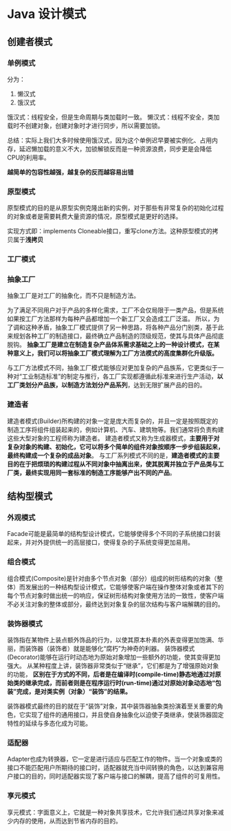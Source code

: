 # Java 设计模式

## 创建者模式

### 单例模式

分为：
1. 懒汉式
2. 饿汉式

饿汉式：线程安全，但是生命周期与类加载时一致。
懒汉式：线程不安全，类加载时不创建对象，创建对象时才进行同步，所以需要加锁。

总结：实际上我们大多时候使用饿汉式，因为这个单例迟早要被实例化、占用内存，延迟懒加载的意义不大，加锁解锁反而是一种资源浪费，同步更是会降低CPU的利用率。

**越简单的包容性越强，越复杂的反而越容易出错**

### 原型模式

原型模式的目的是从原型实例克隆出新的实例，对于那些有非常复杂的初始化过程的对象或者是需要耗费大量资源的情况，原型模式是更好的选择。

实现方式即：implements Cloneable接口，重写clone方法。这种原型模式的拷贝属于**浅拷贝**

### 工厂模式

### 抽象工厂

抽象工厂是对工厂的抽象化，而不只是制造方法。

为了满足不同用户对于产品的多样化需求，工厂不会仅局限于一类产品，但是系统如果按工厂方法那样为每种产品都增加一个新工厂又会造成工厂泛滥。
所以，为了调和这种矛盾，抽象工厂模式提供了另一种思路，将各种产品分门别类，基于此来规划各种工厂的制造接口，最终确立产品制造的顶级规范，使其与具体产品彻底脱钩。
**抽象工厂是建立在制造复杂产品体系需求基础之上的一种设计模式，在某种意义上，我们可以将抽象工厂模式理解为工厂方法模式的高度集群化升级版。**

与工厂方法模式不同，抽象工厂模式能够应对更加复杂的产品族系，它更类似于一种对“工业制造标准”的制定与推行，各工厂实现都遵循此标准来进行生产活动，**以工厂类划分产品族，以制造方法划分产品系列**，达到无限扩展产品的目的。

### 建造者

建造者模式(Builder)所构建的对象一定是庞大而复杂的，并且一定是按照既定的制造工序将组件组装起来的，例如计算机、汽车、建筑物等。我们通常将负责构建这些大型对象的工程师称为建造者。
建造者模式又称为生成器模式，**主要用于对复杂对象的构建、初始化，它可以将多个简单的组件对象按顺序一步步组装起来，最终构建成一个复杂的成品对象**。
与工厂系列模式不同的是，**建造者模式的主要目的在于把烦琐的构建过程从不同对象中抽离出来，使其脱离并独立于产品类与工厂类，最终实现用同一套标准的制造工序能够产出不同的产品**。

## 结构型模式

### 外观模式

Facade可能是最简单的结构型设计模式，它能够使得多个不同的子系统接口封装起来，并对外提供统一的高层接口，使得复杂的子系统变得更加易用。

### 组合模式

组合模式(Composite)是针对由多个节点对象（部分）组成的树形结构的对象（整体）而发展出的一种结构型设计模式，它能够使客户端在操作整体对象或者其下的每个节点对象时做出统一的响应，保证树形结构对象使用方法的一致性，使客户端不必关注对象的整体或部分，最终达到对象复杂的层次结构与客户端解耦的目的。

### 装饰器模式

装饰指在某物件上装点额外饰品的行为，以使其原本朴素的外表变得更加饱满、华丽，而装饰器（装饰者）就是能够化“腐朽”为神奇的利器。
装饰器模式(Decorator)能够在运行时动态地为原始对象增加一些额外的功能，使其变得更加强大。
从某种程度上讲，装饰器非常类似于“继承”，它们都是为了增强原始对象的功能，
**区别在于方式的不同，后者是在编译时(compile-time)静态地通过对原始类的继承完成，而前者则是在程序运行时(run-time)通过对原始对象动态地“包装”完成，是对类实例（对象）“装饰”的结果。**

装饰器模式最终的目的就在于“装饰”对象，其中装饰器抽象类扮演着至关重要的角色，它实现了组件的通用接口，并且使自身抽象化以迫使子类继承，使装饰器固定特性的延续与多态化成为可能。

### 适配器

Adapter也成为转换器，它一定是进行适应与匹配工作的物件。当一个对象或类的接口不能匹配用户所期待的接口时，适配器就充当中间转换的角色，以达到兼容用户接口的目的，同时适配器实现了客户端与接口的解耦，提高了组件的可复用性。

### 享元模式

享元模式：字面意义上，它就是一种对象共享技术，它允许我们通过共享对象来减少内存的使用，从而达到节省内存的目的。